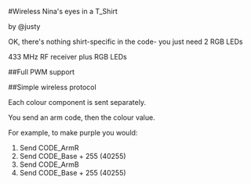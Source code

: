 #Wireless Nina's eyes in a T\_Shirt

by @justy

OK, there's nothing shirt-specific in the code- you just need 2 RGB LEDs

433 MHz RF receiver plus RGB LEDs

##Full PWM support


##Simple wireless protocol

Each colour component is sent separately.

You send an arm code, then the colour value.

For example, to make purple you would:

1. Send CODE\_ArmR
2. Send CODE\_Base + 255 (40255)
3. Send CODE\_ArmB
4. Send CODE\_Base + 255 (40255)


